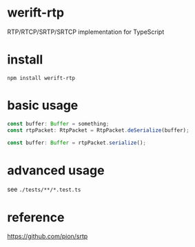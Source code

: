 # werift-rtp

RTP/RTCP/SRTP/SRTCP implementation for TypeScript

# install

`npm install werift-rtp`

# basic usage

```typescript
const buffer: Buffer = something;
const rtpPacket: RtpPacket = RtpPacket.deSerialize(buffer);

const buffer: Buffer = rtpPacket.serialize();
```

# advanced usage

see `./tests/**/*.test.ts`

# reference

https://github.com/pion/srtp
